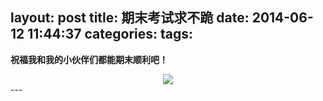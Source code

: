 layout: post
title: 期末考试求不跪
date: 2014-06-12 11:44:37
categories:
tags:
---
**祝福我和我的小伙伴们都能期末顺利吧！**
<!--more-->
<div align="center">
<img src="http://photo4blog.qiniudn.com/testgod.jpg" />
</div>
---